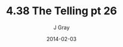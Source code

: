 ---
title: '4.38 The Telling pt 26'
alt: 'Mysteries of the Arcana'
date: '2014-02-03'
author: 'J Gray'
artist: 'Keira'
chapter: '4 In the Beginnings'
filler: false
---